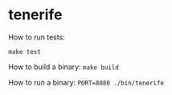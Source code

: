 # tenerife


How to run tests:

`make test`

How to build a binary:
`make build`

How to run a binary:
`PORT=8080 ./bin/tenerife`